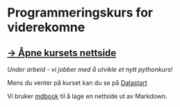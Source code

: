 # Programmeringskurs for viderekomne

## [→ Åpne kursets nettside](https://nrkno.github.io/prog-videre)

_Under arbeid - vi jobber med å utvikle et nytt pythonkurs!_

Mens du venter på kurset kan du se på [Datastart](https://tv.nrk.no/serie/datastart)

Vi bruker [mdbook](https://rust-lang.github.io/mdBook/) til å lage en nettside ut av Markdown.

